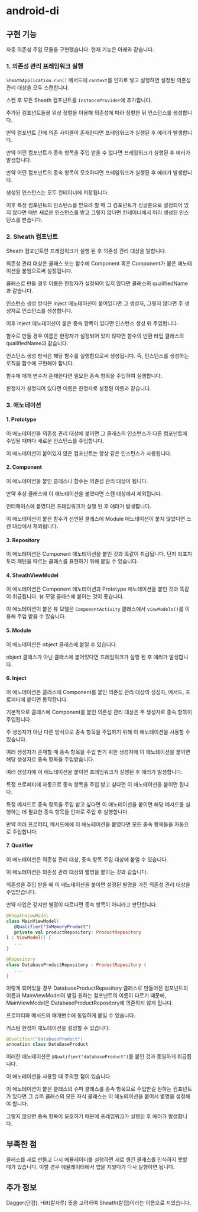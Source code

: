 # android-di

## 구현 기능

자동 의존성 주입 모듈을 구현했습니다. 현재 기능은 아래와 같습니다.

### 1. 의존성 관리 프레임워크 실행
`SheathApplication.run()` 메서드에 `context`를 인자로 넣고 실행하면 설정된 의존성 관리 대상을 모두 스캔합니다.

스캔 후 모든 Sheath 컴포넌트를 `InstanceProvider`에 추가합니다.

추가된 컴포넌트들을 위상 정렬을 이용해 의존성에 따라 정렬한 뒤 인스턴스를 생성합니다.

만약 컴포넌트 간에 의존 사이클이 존재한다면 프레임워크가 실행된 후 에러가 발생합니다.

만약 어떤 컴포넌트가 종속 항목을 주입 받을 수 없다면 프레임워크가 실행된 후 에러가 발생합니다.

만약 어떤 컴포넌트의 종속 항목이 모호하다면 프레임워크가 실행된 후 에러가 발생합니다.

생성된 인스턴스는 모두 컨테이너에 저장됩니다.

이후 특정 컴포넌트의 인스턴스를 받으려 할 때 그 컴포넌트가 싱글톤으로 설정되어 있지 않다면 매번 새로운 인스턴스를 받고 그렇지 않다면 컨테이너에서 미리 생성된 인스턴스를 받습니다.

### 2. Sheath 컴포넌트
Sheath 컴포넌트란 프레임워크가 실행 된 후 의존성 관리 대상을 말합니다.

의존성 관리 대상은 클래스 또는 함수에 Component 혹은 Component가 붙은 애노테이션을 붙임으로써 설정됩니다.

클래스로 만들 경우 이름은 한정자가 설정되어 있지 않다면 클래스의 qualifiedName과 같습니다.

인스턴스 생성 방식은 Inject 애노테이션이 붙어있다면 그 생성자, 그렇지 않다면 주 생성자로 인스턴스를 생성합니다.

이후 Inject 애노테이션이 붙은 종속 항목이 있다면 인스턴스 생성 뒤 주입됩니다.

함수로 만들 경우 이름은 한정자가 설정되어 있지 않다면 함수의 반환 타입 클래스의 qualifiedName과 같습니다.

인스턴스 생성 방식은 해당 함수를 실행함으로써 생성됩니다. 즉, 인스턴스를 생성하는 로직을 함수에 구현해야 합니다.

함수에 매개 변수가 존재한다면 필요한 종속 항목을 주입하여 실행합니다.

한정자가 설정되어 있다면 이름은 한정자로 설정된 이름과 같습니다.

### 3. 애노테이션

#### 1. Prototype
이 애노테이션을 의존성 관리 대상에 붙이면 그 클래스의 인스턴스가 다른 컴포넌트에 주입될 때마다 새로운 인스턴스를 주입합니다.

이 애노테이션이 붙어있지 않은 컴포넌트는 항상 같은 인스턴스가 사용됩니다.

#### 2. Component
이 애노테이션을 붙인 클래스나 함수는 의존성 관리 대상이 됩니다.

만약 추상 클래스에 이 애노테이션을 붙였다면 스캔 대상에서 제외됩니다.

인터페이스에 붙였다면 프레임워크가 실행 된 후 에러가 발생합니다.

이 애노테이션이 붙은 함수가 선언된 클래스에 Module 애노테이션이 붙지 않았다면 스캔 대상에서 제외됩니다.

#### 3. Repository
이 애노테이션은 Component 애노테이션을 붙인 것과 똑같이 취급됩니다. 단지 리포지토리 패턴을 따르는 클래스를 표현하기 위해 붙일 수 있습니다.

#### 4. SheathViewModel
이 애노테이션은 Component 애노테이션과 Prototype 애노테이션을 붙인 것과 똑같이 취급됩니다. 뷰 모델 클래스에 붙이는 것이 좋습니다.

이 애노테이션이 붙은 뷰 모델은 `ComponentActivity` 클래스에서 `viewModels()`를 이용해 주입 받을 수 있습니다.

#### 5. Module
이 애노테이션은 object 클래스에 붙일 수 있습니다.

object 클래스가 아닌 클래스에 붙어있다면 프레임워크가 실행 된 후 에러가 발생합니다.

#### 6. Inject
이 애노테이션은 클래스에 Component를 붙인 의존성 관리 대상의 생성자, 메서드, 프로퍼티에 붙이면 동작합니다.

기본적으로 클래스에 Component를 붙인 의존성 관리 대상은 주 생성자로 종속 항목이 주입됩니다.

주 생성자가 아닌 다른 방식으로 종속 항목을 주입하기 위해 이 애노테이션을 사용할 수 있습니다.

여러 생성자가 존재할 때 종속 항목을 주입 받기 위한 생성자에 이 애노테이션을 붙이면 해당 생성자로 종속 항목을 주입받습니다.

여러 생성자에 이 애노테이션을 붙이면 프레임워크가 실행된 후 에러가 발생합니다.

특정 프로퍼티에 자동으로 종속 항목을 주입 받고 싶다면 이 애노테이션을 붙이면 됩니다.

특정 메서드로 종속 항목을 주입 받고 싶다면 이 애노테이션을 붙이면 해당 메서드를 실행하는 데 필요한 종속 항목을 인자로 주입 후 실행합니다.

만약 여러 프로퍼티, 메서드에에 이 애노테이션을 붙였다면 모든 종속 항목들을 자동으로 주입합니다.

#### 7. Qualifier
이 애노테이션은 의존성 관리 대상, 종속 항목 주입 대상에 붙일 수 있습니다.

이 애노테이션은 의존성 관리 대상의 별명을 붙이는 것과 같습니다.

의존성을 주입 받을 때 이 애노테이션을 붙이면 설정된 별명을 가진 의존성 관리 대상을 주입받습니다.

만약 타입은 같지만 별명이 다르다면 종속 항목이 아니라고 판단합니다.

```kotlin
@SheathViewModel
class MainViewModel(
   @Qualifier("InMemoryProduct")
   private val productRepository: ProductRepository
) : ViewModel() {
   ...
}

@Repository
class DatabaseProductRepository : ProductRepository {
   ...
}
```
이렇게 되어있을 경우 DatabaseProductRepository 클래스로 만들어진 컴포넌트의 이름과 MainViewModel이 받길 원하는 컴포넌트의 이름이 다르기 때문에, MainViewModel은 DatabaseProductRepository에 의존하지 않게 됩니다.

프로퍼티와 메서드의 매개변수에 동일하게 붙일 수 있습니다.

커스텀 한정자 애노테이션을 설정할 수 있습니다.

```kotlin
@Qualifier("databaseProduct")
annoation class DataBaseProduct
```
이러한 애노테이션은 `@Qualifier("databaseProduct")`를 붙인 것과 동일하게 취급됩니다.

이 애노테이션을 사용할 때 주의할 점이 있습니다.

이 애노테이션이 붙은 클래스의 슈퍼 클래스를 종속 항목으로 주입받길 원하는 컴포넌트가 있다면 그 슈퍼 클래스의 모든 자식 클래스는 이 애노테이션을 붙여서 별명을 설정해야 합니다.

그렇지 않으면 종속 항목이 모호하기 때문에 프레임워크가 실행된 후 에러가 발생합니다.

## 부족한 점

클래스를 새로 만들고 다시 에뮬레이터를 실행하면 새로 생긴 클래스를 인식하지 못할 때가 있습니다. 이럴 경우 에뮬레이터에서 앱을 지웠다가 다시 실행하면 됩니다.

## 추가 정보

Dagger(단검), Hilt(칼자루) 뜻을 고려하여 Sheath(칼집)이라는 이름으로 지었습니다.
